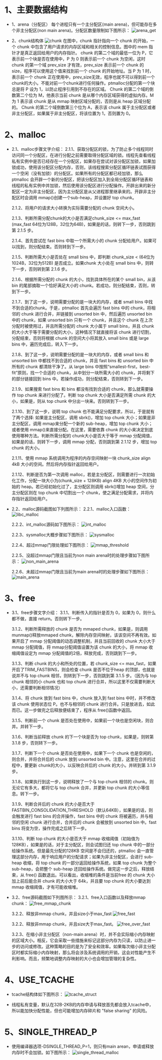 # 1、主要数据结构
+ 1、arena（分配区） 
每个进程只有一个主分配区(main arena)，但可能存在多个非主分配区(non main arena)。分配区数量限制如下图所示：
![arena_get](./picture/arena_get.jpg)

+ 2、chunk结构体
![chunk](./picture/chunk.jpg)
在图中，chunk 指针指向一个 chunk 的开始，一个 chunk 中包含了用户请求的内存区域和相关的控制信息。图中的 mem 指针才是真正返回给用户的内存指针。
chunk 的第二个域的最低一位为 P，它表示前一个块是否在使用中，P 为 0 则表示前一个 chunk 为空闲，这时chunk 的第一个域 prev_size 才有效，prev_size 表示前一个 chunk 的 size，程序可以使用这个值来找到前一个 chunk 的开始地址。当 P 为 1 时，表示前一个 chunk 正在使用中，prev_size无效，程序也就不可以得到前一个chunk的大小。不能对前一个chunk进行任何操作。ptmalloc分配的第一个块总是将 P 设为 1，以防止程序引用到不存在的区域。
Chunk 的第二个域的倒数第二个位为 M，他表示当前 chunk 是从哪个内存区域获得的虚拟内存。M 为 1 表示该 chunk 是从 mmap 映射区域分配的，否则是从 heap 区域分配的。
Chunk 的第二个域倒数第三个位为 A，表示该 chunk 属于主分配区或者非主分配区，如果属于非主分配区，将该位置为 1，否则置为 0。

# 2、malloc
+ 2.1、malloc步骤文字介绍：
    2.1.1、获取分配区的锁，为了防止多个线程同时访问同一个分配区，在进行分配之前需要取得分配区域的锁。线程先查看线程私有实例中是否已经存在一个分配区，如果存在尝试对该分配区加锁，如果加锁成功，使用该分配区分配内存，否则，该线程搜索分配区循环链表试图获得一个空闲（没有加锁）的分配区。如果所有的分配区都已经加锁，那么 ptmalloc 会开辟一个新的分配区，把该分配区加入到全局分配区循环链表和线程的私有实例中并加锁，然后使用该分配区进行分配操作。开辟出来的新分配区一定为非主分配区，因为主分配区是从父进程那里继承来的。开辟非主分配区时会调用 mmap()创建一个sub-heap，并设置好 top chunk。

    2.1.2、将用户的请求大小转换为实际需要分配的 chunk 空间大小。
  
    2.1.3、判断所需分配chunk的大小是否满足chunk_size <= max_fast (max_fast 64位为128B，32位为64B)，如果是的话，则转下一步，否则跳到第 2.1.5 步。
  
    2.1.4、首先尝试在 fast bins 中取一个所需大小的 chunk 分配给用户。如果可以找到，则分配结束。否则转到下一步。
  
    2.1.5、判断所需大小是否处在 small bins 中，即判断 chunk_size < (64位为1024B，32位为512B) 是否成立。如果chunk 大小处在 small bins 中，则转下一步，否则转到第 2.1.6 步。
  
    2.1.6、根据所需分配的 chunk 的大小，找到具体所在的某个 small bin，从该 bin 的尾部摘取一个恰好满足大小的 chunk。若成功，则分配结束，否则，转到下一步。
  
    2.1.7、到了这一步，说明需要分配的是一块大的内存，或者 small bins 中找不到合适的chunk。于是，ptmalloc 首先会遍历 fast bins 中的 chunk，将相邻的 chunk 进行合并，并链接到 unsorted bin 中，然后遍历 unsorted bin 中的 chunk，如果 unsorted bin 只有一个 chunk，并且这个 chunk 在上次分配时被使用过，并且所需分配的 chunk 大小属于 small bins，并且 chunk 的大小大于等于需要分配的大小，这种情况下就直接将该 chunk 进行切割，分配结束，否则将根据 chunk 的空间大小将其放入 small bins 或是 large bins 中，遍历完成后，转入下一步。
  
    2.1.8、到了这一步，说明需要分配的是一块大的内存，或者 small bins 和 unsorted bin 中都找不到合适的 chunk，并且 fast bins 和 unsorted bin 中所有的 chunk 都清除干净了。从 large bins 中按照“smallest-first，best-fit”原则，找一个合适的 chunk，从中划分一块所需大小的 chunk，并将剩下的部分链接回到 bins 中。若操作成功，则分配结束，否则转到下一步。
  
    2.1.9、如果搜索 fast bins 和 bins 都没有找到合适的 chunk，那么就需要操作 top chunk 来进行分配了。判断 top chunk 大小是否满足所需 chunk 的大小，如果是，则从 top chunk 中分出一块来。否则转到下一步。
  
    2.1.10、到了这一步，说明 top chunk 也不能满足分配要求，所以，于是就有了两个选择: 如果是主分配区，调用 sbrk()，增加 top chunk 大小；如果是非主分配区，调用 mmap来分配一个新的 sub-heap，增加 top chunk 大小；或者使用 mmap()来直接分配。在这里，需要依靠 chunk 的大小来决定到底使用哪种方法。判断所需分配的 chunk大小是否大于等于 mmap 分配阈值，如果是的话，则转下一步，调用 mmap 分配，否则跳到第 2.1.12 步，增加 top chunk 的大小。
  
    2.1.11、使用 mmap 系统调用为程序的内存空间映射一块 chunk_size align 4kB 大小的空间。然后将内存指针返回给用户。
  
    2.1.12、判断是否为第一次调用 malloc，若是主分配区，则需要进行一次初始化工作，分配一块大小为(chunk_size + 128KB) align 4KB 大小的空间作为初始的 heap。若已经初始化过了，主分配区则调用 sbrk()增加 heap 空间，分主分配区则在 top chunk 中切割出一个 chunk，使之满足分配需求，并将内存指针返回给用户。

+ 2.2、malloc源码截图如下列图所示：
    2.2.1、malloc入口函数：
    ![libc_malloc](./picture/libc_malloc.jpg)

    2.2.2、int_malloc源码如下图所示：
    ![int_malloc](./picture/int_malloc.jpg)

    2.2.3、sysmalloc大概步骤如下图所示：
    ![sysmalloc](./picture/sysmalloc.jpg)

    2.2.4、超过mmap门限处理如下图所示：
    ![mmap_threshold](./picture/mmap_threshold.jpg)

    2.2.5、没超过mmap门限且当前为non main arena时的处理步骤如下图所示：
    ![non_main_arena](./picture/non_main_arena.jpg)

    2.2.6、未超过mmap门限且当前为main arena时的处理步骤如下图所示：
    ![main_arena](./picture/main_arena.jpg)

# 3、free
+ 3.1、free步骤文字介绍：
    3.1.1、判断传入的指针是否为 0，如果为 0，则什么都不做，直接 return。否则转下一步。

    3.1.2、判断所需释放的 chunk 是否为 mmaped chunk，如果是，则调用 munmap()释放mmaped chunk，解除内存空间映射，该该空间不再有效。如果开启了 mmap 分配阈值的动态调整机制，并且当前回收的 chunk 大小大于 mmap 分配阈值，将 mmap分配阈值设置为该 chunk 的大小，将 mmap 收缩阈值设定为 mmap 分配阈值的2倍，释放完成，否则跳到下一步。

    3.1.3、判断 chunk 的大小和所处的位置，若 chunk_size <= max_fast，如果开启了TRIM_FASTBINS，则会检查 chunk 是否不位于heap 的顶部，也就是说并不与 top chunk 相邻，则转到下一步，否则跳到第 3.1.5 步。（因为与 top chunk 相邻的小 chunk 也和 top chunk 进行合并，所以这里不仅需要判断大小，还需要判断相邻情况）

    3.1.4、将 chunk 放到 fast bins 中，chunk 放入到 fast bins 中时，并不修改该 chunk 使用状态位 P。也不与相邻的 chunk 进行合并。只是放进去，如此而已。这一步做完之后释放便结束了，程序从 free()函数中返回。

    3.1.5、判断前一个 chunk 是否处在使用中，如果前一个块也是空闲块，则合并。并转下一步。

    3.1.6、判断当前释放 chunk 的下一个块是否为 top chunk，如果是，则转第 3.1.8 步，否则转下一步。

    3.1.7、判断下一个 chunk 是否处在使用中，如果下一个 chunk 也是空闲的，则合并，并将合并后的 chunk 放到 unsorted bin 中。注意，这里在合并的过程中，要更新 chunk的大小，以反映合并后的 chunk 的大小。并转到第 3.1.9 步。

    3.1.8、如果执行到这一步，说明释放了一个与 top chunk 相邻的 chunk。则无论它有多大，都将它与 top chunk 合并，并更新 top chunk 的大小等信息。转下一步。

    3.1.9、判断合并后的 chunk 的大小是否大于 FASTBIN_CONSOLIDATION_THRESHOLD（默认64KB），如果是的话，则会触发进行 fast bins 的合并操作，fast bins 中的 chunk 将被遍历，并与相邻的空闲 chunk 进行合并，合并后的 chunk 会被放到 unsorted bin 中。fast bins 将变为空，操作完成之后转下一步。

    3.1.10、判断 top chunk 的大小是否大于 mmap 收缩阈值（初始值为 128KB），如果是的话，对于主分配区，则会试图归还 top chunk 中的一部分给操作系统。但是最先分配的128KB 空间是不会归还的，ptmalloc 会一直管理这部分内存，用于响应用户的分配请求；如果为非主分配区，会进行 sub-heap 收缩，将 top chunk 的一部分返回给操作系统，如果 top chunk 为整个 sub-heap，会把整个 sub-heap 还回给操作系统。做完这一步之后，释放结束，从 free() 函数退出。可以看出，收缩堆的条件是当前free 的 chunk 大小加上前后能合并 chunk 的大小大于 64k，并且要 top chunk 的大小要达到 mmap 收缩阈值，才有可能收缩堆。

+ 3.2、free源码截图如下列图所示：
    3.2.1、free入口函数以及释放mmap chunk：
    ![free_mmap_chunk](./picture/free_mmap_chunk.jpg)

    3.2.2、释放非mmap chunk，并且size小于max_fast
    ![free_fast](./picture/free_fast.jpg)

    3.2.2、释放非mmap chunk，并且size大于max_fast。
    ![free_over_fast](./picture/free_over_fast.jpg)

    3.2.3、在缩小非主分配区（non-main arena）时，并不会实际缩小内存映射的区域大小。相反，它会采取一些措施来标记这部分内存为只读，以防止进一步的访问或修改。这种策略的目的是为了安全和效率。如果每次缩小非主分配区时都实际缩小内存映射，那么将会涉及系统调用的开销，这会对性能产生不利影响。而且，频繁地调整内存映射的大小也会增加管理的复杂性。

# 4、USE_TCACHE
+ tcache结构体如下图所示：
![tcache_struct](./picture/tcache_struct.jpg)

+ 线程私有变量，默认在32B-2KB的内存申请与释放首先都会放入tcache中，所以能加快分配性能，但也可能增加内存碎片和 "false sharing" 的风险。

# 5、SINGLE_THREAD_P
+ 使用编译器选项-DSINGLE_THREAD_P=1，则只有main arean，申请或释放内存时不会加锁。如下图所示：
![single_thread_malloc](./picture/single_thread_malloc.jpg)